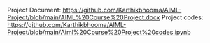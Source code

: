 Project Document: https://github.com/Karthikbhooma/AIML-Project/blob/main/AIML%20Course%20Project.docx
Project codes: https://github.com/Karthikbhooma/AIML-Project/blob/main/Aiml%20Course%20Project%20codes.ipynb
